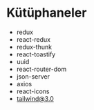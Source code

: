 # Kütüphaneler

- redux
- react-redux
- redux-thunk
- react-toastify
- uuid
- react-router-dom
- json-server
- axios
- react-icons
- tailwind@3.0
